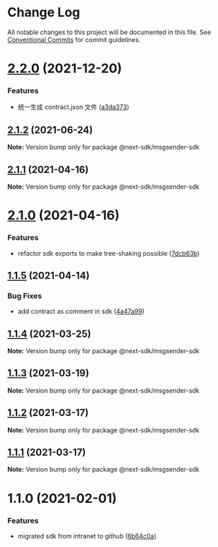 # Change Log

All notable changes to this project will be documented in this file.
See [Conventional Commits](https://conventionalcommits.org) for commit guidelines.

# [2.2.0](https://github.com/easyops-cn/next-providers/compare/@next-sdk/msgsender-sdk@2.1.2...@next-sdk/msgsender-sdk@2.2.0) (2021-12-20)


### Features

* 统一生成 contract.json 文件 ([a3da373](https://github.com/easyops-cn/next-providers/commit/a3da3737b40db2c347bc2fd3b2d23c9beb1673a7))





## [2.1.2](https://github.com/easyops-cn/next-providers/compare/@next-sdk/msgsender-sdk@2.1.1...@next-sdk/msgsender-sdk@2.1.2) (2021-06-24)

**Note:** Version bump only for package @next-sdk/msgsender-sdk

## [2.1.1](https://github.com/easyops-cn/next-providers/compare/@next-sdk/msgsender-sdk@2.1.0...@next-sdk/msgsender-sdk@2.1.1) (2021-04-16)

**Note:** Version bump only for package @next-sdk/msgsender-sdk

# [2.1.0](https://github.com/easyops-cn/next-providers/compare/@next-sdk/msgsender-sdk@1.1.5...@next-sdk/msgsender-sdk@2.1.0) (2021-04-16)

### Features

- refactor sdk exports to make tree-shaking possible ([7dcb63b](https://github.com/easyops-cn/next-providers/commit/7dcb63bad6a7e6357c1c14ce9cf3ff9152c0c632))

## [1.1.5](https://github.com/easyops-cn/next-providers/compare/@next-sdk/msgsender-sdk@1.1.4...@next-sdk/msgsender-sdk@1.1.5) (2021-04-14)

### Bug Fixes

- add contract as comment in sdk ([4a47a99](https://github.com/easyops-cn/next-providers/commit/4a47a99b3ed7f3a366ba64121b71d9f27d07148d))

## [1.1.4](https://github.com/easyops-cn/next-providers/compare/@next-sdk/msgsender-sdk@1.1.3...@next-sdk/msgsender-sdk@1.1.4) (2021-03-25)

**Note:** Version bump only for package @next-sdk/msgsender-sdk

## [1.1.3](https://github.com/easyops-cn/next-providers/compare/@next-sdk/msgsender-sdk@1.1.2...@next-sdk/msgsender-sdk@1.1.3) (2021-03-19)

**Note:** Version bump only for package @next-sdk/msgsender-sdk

## [1.1.2](https://github.com/easyops-cn/next-providers/compare/@next-sdk/msgsender-sdk@1.1.1...@next-sdk/msgsender-sdk@1.1.2) (2021-03-17)

**Note:** Version bump only for package @next-sdk/msgsender-sdk

## [1.1.1](https://github.com/easyops-cn/next-providers/compare/@next-sdk/msgsender-sdk@1.1.0...@next-sdk/msgsender-sdk@1.1.1) (2021-03-17)

**Note:** Version bump only for package @next-sdk/msgsender-sdk

# 1.1.0 (2021-02-01)

### Features

- migrated sdk from intranet to github ([6b64c0a](https://github.com/easyops-cn/next-providers/commit/6b64c0af35b7ac5b7df5459aa577b87e84d75aa0))
